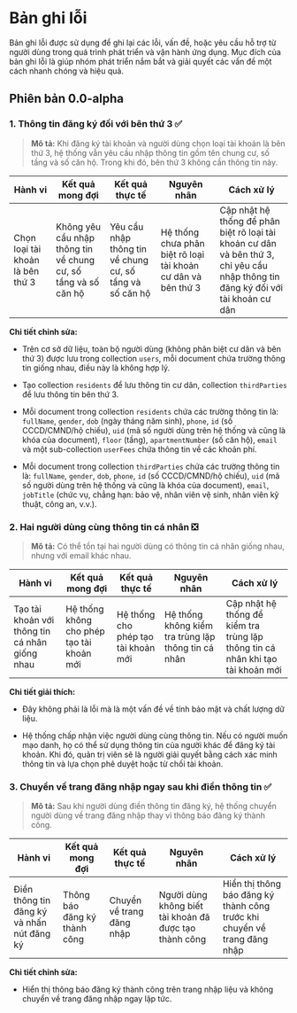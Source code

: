 # Bản ghi lỗi 

Bản ghi lỗi được sử dụng để ghi lại các lỗi, vấn đề, hoặc yêu cầu hỗ trợ từ người dùng trong quá trình phát triển và vận hành ứng dụng. Mục đích của bản ghi lỗi là giúp nhóm phát triển nắm bắt và giải quyết các vấn đề một cách nhanh chóng và hiệu quả.


## Phiên bản 0.0-alpha

### 1. Thông tin đăng ký đối với bên thứ 3 ✅

> **Mô tả:** Khi đăng ký tài khoản và người dùng chọn loại tài khoản là bên thứ 3, hệ thống vẫn yêu cầu nhập thông tin gồm tên chung cư, số tầng và số căn hộ. Trong khi đó, bên thứ 3 không cần thông tin này.

| Hành vi | Kết quả mong đợi | Kết quả thực tế | Nguyên nhân | Cách xử lý |
|---------|------------------|-----------------|------------|------------|
| Chọn loại tài khoản là bên thứ 3 | Không yêu cầu nhập thông tin về chung cư, số tầng và số căn hộ | Yêu cầu nhập thông tin về chung cư, số tầng và số căn hộ | Hệ thống chưa phân biệt rõ loại tài khoản cư dân và bên thứ 3 | Cập nhật hệ thống để phân biệt rõ loại tài khoản cư dân và bên thứ 3, chỉ yêu cầu nhập thông tin đăng ký đối với tài khoản cư dân |

**Chi tiết chỉnh sửa:**

- Trên cơ sở dữ liệu, toàn bộ người dùng (không phân biệt cư dân và bên thứ 3) được lưu trong collection `users`, mỗi document chứa trường thông tin giống nhau, điều này là không hợp lý.

- Tạo collection `residents` để lưu thông tin cư dân, collection `thirdParties` để lưu thông tin bên thứ 3.

- Mỗi document trong collection `residents` chứa các trường thông tin là: `fullName`, `gender`, `dob` (ngày tháng năm sinh), `phone`, `id` (số CCCD/CMND/hộ chiếu), `uid` (mã số người dùng trên hệ thống và cũng là khóa của document), `floor` (tầng), `apartmentNumber` (số căn hộ), `email` và một sub-collection `userFees` chứa thông tin về các khoản phí.

- Mỗi document trong collection `thirdParties` chứa các trường thông tin là: `fullName`, `gender`, `dob`, `phone`, `id` (số CCCD/CMND/hộ chiếu), `uid` (mã số người dùng trên hệ thống và cũng là khóa của document), `email`, `jobTitle` (chức vụ, chẳng hạn: bảo vệ, nhân viên vệ sinh, nhân viên kỹ thuật, công an, v.v.).

### 2. Hai người dùng cùng thông tin cá nhân ❎

> **Mô tả:** Có thể tồn tại hai người dùng có thông tin cá nhân giống nhau, nhưng với email khác nhau. 

| Hành vi | Kết quả mong đợi | Kết quả thực tế | Nguyên nhân | Cách xử lý |
|---------|------------------|-----------------|------------|------------|
| Tạo tài khoản với thông tin cá nhân giống nhau | Hệ thống không cho phép tạo tài khoản mới | Hệ thống cho phép tạo tài khoản mới | Hệ thống không kiểm tra trùng lặp thông tin cá nhân | Cập nhật hệ thống để kiểm tra trùng lặp thông tin cá nhân khi tạo tài khoản mới |

**Chi tiết giải thích:**

- Đây không phải là lỗi mà là một vấn đề về tính bảo mật và chất lượng dữ liệu.

- Hệ thống chấp nhận việc người dùng cùng thông tin. Nếu có người muốn mạo danh, họ có thể sử dụng thông tin của người khác để đăng ký tài khoản. Khi đó, quản trị viên sẽ là người giải quyết bằng cách xác minh thông tin và lựa chọn phê duyệt hoặc từ chối tài khoản.

### 3. Chuyển về trang đăng nhập ngay sau khi điền thông tin ✅

> **Mô tả:** Sau khi người dùng điền thông tin đăng ký, hệ thống chuyển người dùng về trang đăng nhập thay vì thông báo đăng ký thành công.

| Hành vi | Kết quả mong đợi | Kết quả thực tế | Nguyên nhân | Cách xử lý |
|---------|------------------|-----------------|------------|------------|
| Điền thông tin đăng ký và nhấn nút đăng ký | Thông báo đăng ký thành công | Chuyển về trang đăng nhập | Người dùng không biết tài khoản đã được tạo thành công | Hiển thị thông báo đăng ký thành công trước khi chuyển về trang đăng nhập |

**Chi tiết chỉnh sửa:**

- Hiển thị thông báo đăng ký thành công trên trang nhập liệu và không chuyển về trang đăng nhập ngay lập tức.